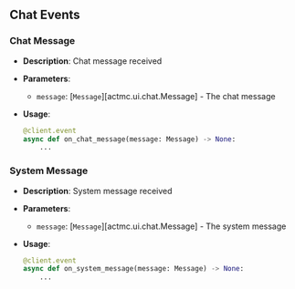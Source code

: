 ## Chat Events

### Chat Message

* **Description**: Chat message received
* **Parameters**:

  * `message`: [`Message`][actmc.ui.chat.Message] - The chat message
* **Usage**:

  ```python
  @client.event
  async def on_chat_message(message: Message) -> None:
      ...
  ```

### System Message

* **Description**: System message received
* **Parameters**:

  * `message`: [`Message`][actmc.ui.chat.Message] - The system message
* **Usage**:

  ```python
  @client.event
  async def on_system_message(message: Message) -> None:
      ...
  ```
